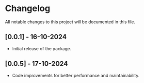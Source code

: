 # Changelog

All notable changes to this project will be documented in this file.

## [0.0.1] - 16-10-2024

* Initial release of the package.

## [0.0.5] - 17-10-2024

* Code improvements for better performance and maintainability.